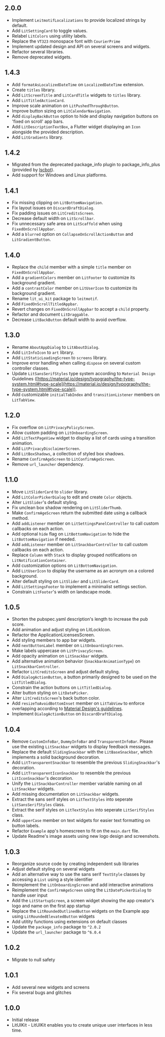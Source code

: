 ## 2.0.0

- Implement `LeitmotifLocalizations` to provide localized strings by default.
- Add `LitSettingCard` to toggle values.
- Relabel `LitColors` using utility labels.
- Replace the `VT323` monospace font with `CourierPrime`
- Implement updated design and API on several screens and widgets.
- Refactor several libraries.
- Remove deprecated widgets.

## 1.4.3

- Add `formatAsLocalizedDateTime` on `LocalizedDateTime` extension.
- Create `titles` library.
- Add `LitScreenTitle` and `LitCardTitle` widgets to `titles` library.
- Add `LitTitledActionCard`.
- Improve scale animation on `LitPushedThroughButton`.
- Improve button sizing on `LitCalendarNavigation`.
- Add `displayBackButton` option to hide and display navigation buttons on 'fixed on scroll' app bars.
- Add `LitDescriptionTextBox`, a Flutter widget displaying an `Icon` alongside the provided description.
- Add `LitGradients` library.

## 1.4.2

- Migrated from the deprecated package_info plugin to package_info_plus (provided by [lscbot](https://lscbot.com/)).
- Add support for Windows and Linux platforms.

## 1.4.1

- Fix missing clipping on `LitBottomNavigation`.
- Fix layout issues on `DiscardDraftDialog`.
- Fix padding issues on `LitCreditsScreen`.
- Decrease default width on `LitScrollbar`.
- Fix unnecessary safe area on `LitScaffold` when using `FixedOnScrollAppbar`.
- Add a `blurred` option on `CollapseOnScrollActionButton` and `LitGradientButton`.

## 1.4.0

- Replace the `child` member with a simple `title` member on `FixedOnScrollAppbar`.
- Add a `gradientColors` member on `LitFooter` to customize its background gradient.
- Add a `contrastColor` member on `LitUserIcon` to customize its background gradient.
- Rename `lit_ui_kit` package to `leitmotif`.
- Add `FixedOnScrollTitledAppbar`.
- Revert changes on `FixedOnScrollAppbar` to accept a `child` property.
- Refactor and document `LitDraggable`.
- Decrease `LitBackButton` default width to avoid overflow.

## 1.3.0

- Rename `AboutAppDialog` to `LitAboutDialog`.
- Add `LitInfoIcon` to `art` library.
- Add `LitStaticLoadingScreen` to `screens` library.
- Improve error handling when calling `dispose` on several custom controller classes.
- Update `LitSansSerifStyles` type system according to `Material Design` Guidelines ([https://material.io/design/typography/the-type-system.html#type-scale](https://material.io/design/typography/the-type-system.html#type-scale)).
- Add customizable `initialTabIndex` and `transitionListener` members on `LitTabView`.

## 1.2.0

- Fix overflow on `LitPrivacyPolicyScreen`.
- Allow custom padding on `LitOnboardingScreen`.
- Add `LitTextPageView` widget to display a list of cards using a transition animation.
- Add `LitPrivacyDisclaimerScreen`.
- Add `LitBoxShadows`, a collection of styled box shadows.
- Rename `ConfirmAgeScreen` to `LitConfirmAgeScreen`.
- Remove `url_launcher` dependency.

## 1.1.0

- Move `LitSliderCard` to `slider` library.
- Add `LitColorPickerDialog` to edit and create `Color` objects.
- Alter `LitSlider`'s default styling.
- Fix unclean box shadow rendering on `LitSliderThumb`.
- Make `ConfirmAgeScreen` return the submitted date using a callback method.
- Add `addListener` member on `LitSettingsPanelController` to call custom callbacks on each action.
- Add optional `hide` flag on `LitBottomNavigation` to hide the `LitBottomNavigation` if needed.
- Add `addListener` member on `LitSnackbarController` to call custom callbacks on each action.
- Replace `Column` with `Stack` to display grouped notifications on `LitNotificationContainer`.
- Add customization options on `LitBottomNavigation`.
- Add `LitUserIcon` to display the username as an acronym on a colored background.
- Alter default styling on `LitSlider` and `LitSliderCard`.
- Add `LitSettingsFooter` to implement a minimalist settings section.
- Constrain `LitFooter`'s width on landscape mode.

## 1.0.5

- Shorten the pubspec.yaml description's length to increase the pub score.
- Add animation and adjust styling on LitLockIcon.
- Refactor the ApplicationLicensesScreen.
- Add styling members to app bar widgets.
- Add `nextButtonLabel` member on `LitOnboardingScreen`.
- Make labels uppercase on `LitPrivacyScreen`.
- Add opacity animation on `LitSnackbar` widgets.
- Add alternative animation behavior (`SnackbarAnimationType`) on `LitSnackbarController`.
- Refactor `LitCreditsScreen` and adjust default styling.
- Add `DialogActionButton`, a button primarily designed to be used on the `LitTitledDialog`.
- Constrain the action buttons on `LitTitledDialog`.
- Alter button styling on `LitDatePicker`.
- Alter `LitCreditsScreen`'s back button color.
- Add `resizeToAvoidBottomInset` member on `LitTabView` to enforce overlapping according to [Material Design's guidelines](https://material.io/components/app-bars-bottom#behavior).
- Implement `DialogActionButton` on `DiscardDraftDialog`.

## 1.0.4

- Remove `CustomInfoBar`, `DummyInfoBar` and `TransparentInfoBar`. Please use the existing `LitSnackbar` widgets to display feedback messages.
- Replace the default `SlidingSnackbar` with the `LitBaseSnackbar`, which implements a solid background decoration.
- Add `LitTransparentSnackbar` to resemble the previous `SlidingSnackbar`'s decoration.
- Add `LitTransparentIconSnackbar` to resemble the previous `LitIconSnackbar`'s decoration.
- Unify the `LitSnackbarController` member variable naming on all `LitSnackbar` widgets.
- Add missing documentation on `LitSnackbar` widgets.
- Extract the sans serif styles on `LitTextStyles` into seperate `LitSansSerifStyles` class.
- Extract the serif styles on `LitTextStyles` into seperate `LitSerifStyles` class.
- Add `upperCase` member on text widgets for easier text formatting on button labels.
- Refactor `Example` app's homescreen to fit on the `main.dart` file.
- Update Readme's image assets using new logo design and screenshots.

## 1.0.3

- Reorganize source code by creating independent sub libraries
- Adjust default styling on several widgets
- Add an alternative way to use the sans serif `TextStyle` classes by accessing a `List` using a style identifier
- Reimplement the `LitOnboardingScreen` and add interactive animations
- Reimplement the `ConfirmAgeScreen` using the `LitDatePickerDialog` to handle user input
- Add the `LitStartupScreen`, a screen widget showing the app creator's logo and name on the first app startup
- Replace the `LitRoundedOutlinedButton` widgets on the Example app using `LitRoundedElevatedButton` widgets
- Add utitity functions using extensions on default classes
- Update the `package_info` package to `^2.0.2`
- Update the `url_launcher` package to `^6.0.4`

## 1.0.2

- Migrate to null safety

## 1.0.1

- Add several new widgets and screens
- Fix several bugs and glitches

## 1.0.0

- Initial release
- LitUIKit - LitUIKit enables you to create unique user interfaces in less time.

